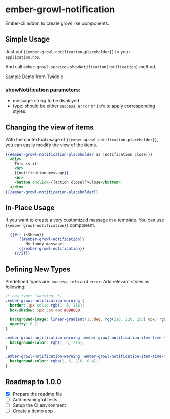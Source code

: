 # ember-growl-notification

Ember-cli addon to create growl like components.

## Simple Usage

Just put `{{ember-growl-notification-placeholder}}` to your `application.hbs`.

And call `ember-growl-service`s `showNotification(notification)` method.

[Sample Demo](https://ember-twiddle.com/dd37b092edace8124b0ce2f3489650e6?openFiles=templates.application.hbs%2Ctemplates.components.dummy-component.hbs) from Twiddle

### showNotification parameters:
  - message: string to be displayed
  - type: should be either `success`, `error` or `info` to apply corresponding styles. 

## Changing the view of items

With the contextual usage of `{{ember-growl-notification-placeholder}}`, you can easily modify the view of the items.

```hbs
{{#ember-growl-notification-placeholder as |notification close|}}
  <div>
    This is it!
    <br>
    {{notification.message}}
    <br>
    <button onclick={{action close}}>Close</button>
  </div>
{{/ember-growl-notification-placeholder}}
```


## In-Place Usage

If you want to create a very customized message in a template. You can use `{{ember-growl-notification}}` component. 
 
 ```hbs
   {{#if isShown}}
	   {{#ember-growl-notification}}
	      My funny message!
	   {{/ember-growl-notification}}
	 {{/if}}
 ```

## Defining New Types

Predefined types are: `success`, `info` and `error`. Add relevant styles as following:
 ```css
 /* new type: 'warning' */
 .ember-growl-notification-warning {
   border: 1px solid rgb(1, 6, 216);
   box-shadow: 5px 5px 4px #888888;
 
   background-image: linear-gradient(135deg, rgb(218, 220, 255) 0px, rgb(109, 111, 255) 100%);
   opacity: 0.7;
 }
 
 .ember-growl-notification-warning .ember-growl-notification-item-time-to-die {
   background-color: rgb(1, 6, 216);
 }
 
 .ember-growl-notification-warning .ember-growl-notification-item-time-to-die-container{
   background-color: rgba(1, 6, 216, 0.4);
 }
 ```
 
## Roadmap to 1.0.0

- [x] Prepare the readme file
- [ ] Add meaningful tests
- [ ] Setup the CI environment
- [ ] Create a demo app